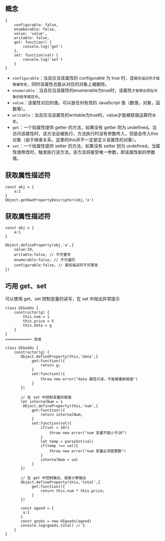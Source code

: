 ## 概念
```
{
    configurable: false,
    enumberable: false,
    value: 'value',
    writable: false,
    get: function() {
        console.log('get')
    },
    set: function(val) {
        console.log('set')
    }
}
```
- `configurable`：当且仅当该属性的 configurable 为 true 时，该`属性描述符才能够被改变`，同时该属性也能从对应的对象上被删除。
- `enumerable`：当且仅当该属性的enumerable为true时，该属性`才能够出现在对象的枚举属性中`。
- `value`：该属性对应的值。可以是任何有效的 JavaScript 值（数值，对象，函数等）。
- `writable`：当且仅当该属性的writable为true时，value才能被赋值运算符`改变`。
- `get`：一个给属性提供 getter 的方法，如果没有 getter 则为 undefined。当访问该属性时，该方法会被执行，方法执行时没有参数传入，但是会传入this对象（由于继承关系，这里的this并不一定是定义该属性的对象）。
- `set`：一个给属性提供 setter 的方法，如果没有 setter 则为 undefined。当属性值修改时，触发执行该方法。该方法将接受唯一参数，即该属性新的参数值。

## 获取属性描述符
```
const obj = {
    a:1
}
Object.getOwnPropertyDescriptor(obj,'a')
```
## 获取属性描述符
```
const obj = {
    a:1
}

Object.defineProperty(obj,'a',{
    value:10,
    writable:false, // 不可重写
    enumerable:false, // 不可遍历
    configurable:false, // 属性描述符不可更改
})
```
## 巧用 get、set
可以使用 get、set 控制变量的读写，在 set 中抛出异常提示
```
class UIGodds {
    constructor(g) {
        this.num = 1
        this.price = 5
        this.data = g
    }
}
===========> 改成

class UIGodds {
    constructor(g) {
       Object.defineProperty(this,'data',{
            get:function(){
                return g;
            }
            set:function(){
                throw new error("data 属性只读，不能被重新赋值")
            }
       })

       // 在 set 中控制变量的赋值
       let internalNum = 1
        Object.defineProperty(this,'num',{
            get:function(){
                return internalNum;
            }
            set:function(val){
                if(val < 10){
                    throw new error("num 变量不能小于10")
                }
                let temp = parseInt(val)
                if(temp !== val){
                    throw new error("num 变量必须是整数")
                }
                internalNum = val
            }
       })

       // 在 get 中控制输出，或者计算输出
       Object.defineProperty(this,'total',{
            get:function(){
                return this.num * this.price;
            }
       })

       const agood = {
        a:1
       }
       const goods = new UIgoods(agood)
       console.log(goods.total) // 5
    }
}
```

